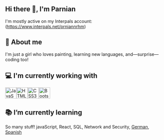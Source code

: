 ## Hi there 👋, I'm Parnian

I'm mostly active on my Interpals account: (https://www.interpals.net/prniannrhm)

## 💅 About me

I'm just a girl who loves painting, learning new languages, and—surprise—coding too!

## 💻 I'm currently working with

<p align="left">
<a href="https://developer.mozilla.org/en-US/docs/Web/JavaScript" target="_blank" rel="noreferrer"><img src="https://raw.githubusercontent.com/danielcranney/readme-generator/main/public/icons/skills/javascript-colored.svg" width="36" height="36" alt="JavaScript" /></a><a href="https://developer.mozilla.org/en-US/docs/Glossary/HTML5" target="_blank" rel="noreferrer"><img src="https://raw.githubusercontent.com/danielcranney/readme-generator/main/public/icons/skills/html5-colored.svg" width="36" height="36" alt="HTML5" /></a><a href="https://www.w3.org/TR/CSS/#css" target="_blank" rel="noreferrer"><img src="https://raw.githubusercontent.com/danielcranney/readme-generator/main/public/icons/skills/css3-colored.svg" width="36" height="36" alt="CSS3" /></a><a href="https://getbootstrap.com/" target="_blank" rel="noreferrer"><img src="https://raw.githubusercontent.com/danielcranney/readme-generator/main/public/icons/skills/bootstrap-colored.svg" width="36" height="36" alt="Bootstrap" /></a>
</p> 

## 📚 I’m currently learning

So many stuff! javaScript, React, SQL, Network and Security, [German](https://www.duolingo.com/profile/parnianrhm), [Spanish](https://www.duolingo.com/profile/parnianrhm)
